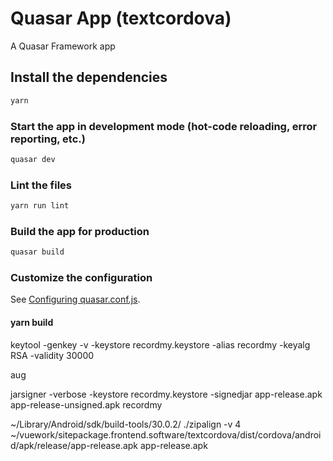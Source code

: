 # Quasar App (textcordova)

A Quasar Framework app

## Install the dependencies

```bash
yarn
```

### Start the app in development mode (hot-code reloading, error reporting, etc.)

```bash
quasar dev
```

### Lint the files

```bash
yarn run lint
```

### Build the app for production

```bash
quasar build
```

### Customize the configuration

See [Configuring quasar.conf.js](https://quasar.dev/quasar-cli/quasar-conf-js).

#### yarn build

keytool -genkey -v -keystore recordmy.keystore -alias recordmy -keyalg RSA -validity 30000

aug

jarsigner -verbose -keystore recordmy.keystore -signedjar app-release.apk app-release-unsigned.apk recordmy

~/Library/Android/sdk/build-tools/30.0.2/
./zipalign -v 4 ~/vuework/sitepackage.frontend.software/textcordova/dist/cordova/android/apk/release/app-release.apk app-release.apk
